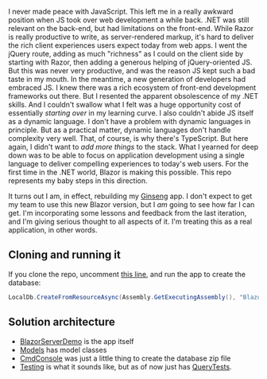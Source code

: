 I never made peace with JavaScript. This left me in a really awkward position when JS took over web development a while back. .NET was still relevant on the back-end, but had limitations on the front-end. While Razor is really productive to write, as server-rendered markup, it's hard to deliver the rich client experiences users expect today from web apps. I went the jQuery route, adding as much "richness" as I could on the client side by starting with Razor, then adding a generous helping of jQuery-oriented JS. But this was never very productive, and was the reason JS kept such a bad taste in my mouth. In the meantime, a new generation of developers had embraced JS. I knew there was a rich ecosystem of front-end development frameworks out there. But I resented the apparent obsolescence of my .NET skills. And I couldn't swallow what I felt was a huge opportunity cost of essentially *starting over* in my learning curve. I also couldn't abide JS itself as a dynamic language. I don't have a problem with dynamic languages in principle. But as a practical matter, dynamic languages don't handle complexity very well. That, of course, is why there's TypeScript. But here again, I didn't want to *add more things* to the stack. What I yearned for deep down was to be able to focus on application development using a single language to deliver compelling experiences to today's web users. For the first time in the .NET world, Blazor is making this possible. This repo represents my baby steps in this direction.

It turns out I am, in effect, rebuilding my [Ginseng](https://github.com/adamfoneil/Ginseng8) app. I don't expect to get my team to use this new Blazor version, but I *am* going to see how far I can get. I'm incorporating some lessons and feedback from the last iteration, and I'm giving serious thought to all aspects of it. I'm treating this as a real application, in other words.

## Cloning and running it
If you clone the repo, uncomment [this line](https://github.com/adamfoneil/BlazorServerDemo/blob/master/BlazorServerDemo/Startup.cs#L38), and run the app to create the database:

```csharp
LocalDb.CreateFromResourceAsync(Assembly.GetExecutingAssembly(), "BlazorServerDemo.Resources.BlazorServerDemo.zip", "BlazorServerDemo").Wait();
```

## Solution architecture
- [BlazorServerDemo](https://github.com/adamfoneil/BlazorServerDemo/tree/master/BlazorServerDemo) is the app itself
- [Models](https://github.com/adamfoneil/BlazorServerDemo/tree/master/Models) has model classes
- [CmdConsole](https://github.com/adamfoneil/BlazorServerDemo/tree/master/CmdConsole) was just a little thing to create the database zip file
- [Testing](https://github.com/adamfoneil/BlazorServerDemo/tree/master/Testing) is what it sounds like, but as of now just has [QueryTests](https://github.com/adamfoneil/BlazorServerDemo/blob/master/Testing/QueryTests.cs).
